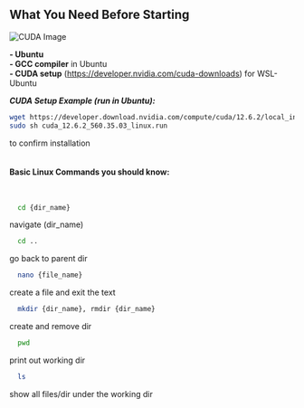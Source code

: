 ## What You Need Before Starting

![CUDA Image](https://www.google.com/url?sa=i&url=https%3A%2F%2Fen.wikipedia.org%2Fwiki%2FCUDA&psig=AOvVaw1dR_wPijs0FHouu8XlmhPq&ust=1728057543299000&source=images&cd=vfe&opi=89978449&ved=0CBQQjRxqFwoTCJCt05PK8ogDFQAAAAAdAAAAABAE)

**- Ubuntu**  
**- GCC compiler** in Ubuntu  
**- CUDA setup** (https://developer.nvidia.com/cuda-downloads) for WSL-Ubuntu  

**_CUDA Setup Example (run in Ubuntu):_**  

```bash
wget https://developer.download.nvidia.com/compute/cuda/12.6.2/local_installers/cuda_12.6.2_560.35.03_linux.run
sudo sh cuda_12.6.2_560.35.03_linux.run
```
to confirm installation <br>
<br>
<br>
**Basic Linux Commands you should know:**<br>
<br>
<br>

```bash
  cd {dir_name}  
```
navigate (dir_name) <br>
```bash
  cd ..    
```
go back to parent dir <br>
```bash
  nano {file_name}
```
create a file and exit the text <br>
```bash
  mkdir {dir_name}, rmdir {dir_name}
```
create and remove dir <br>
```bash
  pwd
```
print out working dir <br>
```bash
  ls
```
show all files/dir under the working dir <br>
